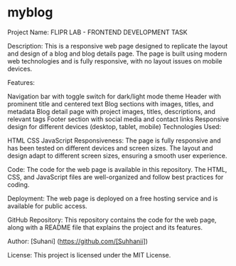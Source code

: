 # myblog
Project Name: FLIPR LAB - FRONTEND DEVELOPMENT TASK

Description: This is a responsive web page designed to replicate the layout and design of a blog and blog details page. The page is built using modern web technologies and is fully responsive, with no layout issues on mobile devices.

Features:

Navigation bar with toggle switch for dark/light mode theme
Header with prominent title and centered text
Blog sections with images, titles, and metadata
Blog detail page with project images, titles, descriptions, and relevant tags
Footer section with social media and contact links
Responsive design for different devices (desktop, tablet, mobile)
Technologies Used:

HTML
CSS
JavaScript
Responsiveness: The page is fully responsive and has been tested on different devices and screen sizes. The layout and design adapt to different screen sizes, ensuring a smooth user experience.

Code: The code for the web page is available in this repository. The HTML, CSS, and JavaScript files are well-organized and follow best practices for coding.

Deployment: The web page is deployed on a free hosting service and is available for public access.

GitHub Repository: This repository contains the code for the web page, along with a README file that explains the project and its features.

Author: [Suhani] (https://github.com/[Suhhanii])

License: This project is licensed under the MIT License.
